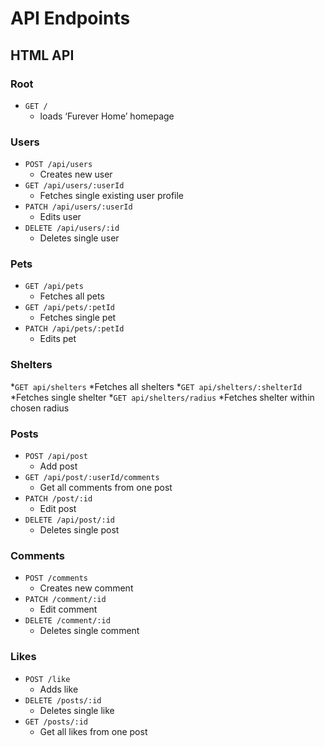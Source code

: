 # API Endpoints

## HTML API

### Root

- `GET /`
  - loads ‘Furever Home’ homepage

### Users

- `POST /api/users`
  - Creates new user
- `GET /api/users/:userId`
  - Fetches single existing user profile
- `PATCH /api/users/:userId`
  - Edits user
- `DELETE /api/users/:id`
  - Deletes single user

### Pets

- `GET /api/pets`
  - Fetches all pets
- `GET /api/pets/:petId`
  - Fetches single pet
- `PATCH /api/pets/:petId`
  - Edits pet

### Shelters

*`GET api/shelters`
*Fetches all shelters
*`GET api/shelters/:shelterId`
*Fetches single shelter
*`GET api/shelters/radius`
*Fetches shelter within chosen radius

### Posts

- `POST /api/post`
  - Add post
- `GET /api/post/:userId/comments`
  - Get all comments from one post
- `PATCH /post/:id`
  - Edit post
- `DELETE /api/post/:id`
  - Deletes single post

### Comments

- `POST /comments`
  - Creates new comment
- `PATCH /comment/:id`
  - Edit comment
- `DELETE /comment/:id`
  - Deletes single comment

### Likes

- `POST /like`
  - Adds like
- `DELETE /posts/:id`
  - Deletes single like
- `GET /posts/:id`
  - Get all likes from one post
